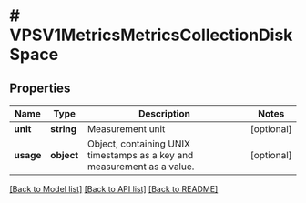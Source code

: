 # # VPSV1MetricsMetricsCollectionDiskSpace

## Properties

Name | Type | Description | Notes
------------ | ------------- | ------------- | -------------
**unit** | **string** | Measurement unit | [optional]
**usage** | **object** | Object, containing UNIX timestamps as a key and measurement as a value. | [optional]

[[Back to Model list]](../../README.md#models) [[Back to API list]](../../README.md#endpoints) [[Back to README]](../../README.md)
